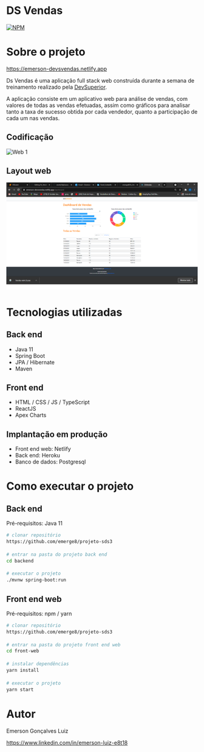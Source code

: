 # DS Vendas
[![NPM](https://img.shields.io/npm/l/react)](https://github.com/emerge8/projeto-sds3/blob/main/LICENSE) 

# Sobre o projeto
https://emerson-devsvendas.netlify.app

Ds Vendas é uma aplicação full stack web construída durante a semana de treinamento realizado pela [DevSuperior](https://devsuperior.com "Site da DevSuperior").

A aplicação consiste em um aplicativo web para análise de vendas, com valores  de todas as vendas efetuadas, assim como gráficos para analisar tanto a taxa de sucesso obtida por cada vendedor, quanto a participação de cada um nas vendas. 
 

## Codificação

![Web 1](https://github.com/emerge8/assets/blob/main/Aplicacao_fullstack.gif)

## Layout web 

![Web 2](https://github.com/emerge8/assets/blob/main/Dashboard.png) 

# Tecnologias utilizadas
## Back end
- Java 11
- Spring Boot
- JPA / Hibernate
- Maven
## Front end
- HTML / CSS / JS / TypeScript
- ReactJS
- Apex Charts

## Implantação em produção
- Front end web: Netlify
- Back end: Heroku
- Banco de dados: Postgresql
# Como executar o projeto

## Back end
Pré-requisitos: Java 11

```bash
# clonar repositório
https://github.com/emerge8/projeto-sds3

# entrar na pasta do projeto back end
cd backend

# executar o projeto
./mvnw spring-boot:run
```

## Front end web
Pré-requisitos: npm / yarn

```bash
# clonar repositório
https://github.com/emerge8/projeto-sds3

# entrar na pasta do projeto front end web
cd front-web

# instalar dependências
yarn install

# executar o projeto
yarn start
```

# Autor

Emerson Gonçalves Luiz

https://www.linkedin.com/in/emerson-luiz-e8t18

